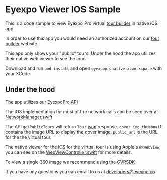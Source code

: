 # Eyexpo Viewer IOS Sample

This is a code sample to view Eyexpo Pro virtual [tour builder](https://stage.eyexpo.com/) in native iOS app.

In order to use this app you would need an authorized account on our [tour builder](https://stage.eyexpo.com/) website.

This app only shows your "public" tours. Under the hood the app utilizes their native web viewer to see the tour.

Download and run `pod install` and open `eyexpopronative.xcworkspace` with your XCode.


## Under the hood

The app utilizes our EyexpoPro [API](https://stage.eyexpo.com/api/documentation)

The iOS implementation for most of the network calls can be seen over at [NetworkManager.swift](https://github.com/eyexpo/EyexpoViewerIOSSample/blob/master/eyexpopronative/NetworkManager.swift)

The API `getPublicTours` will return `Tour` [json](https://github.com/eyexpo/EyexpoViewerIOSSample/blob/master/eyexpopronative/Model/Tour.swift) response.
`cover_img_thumbnail` contains the image URL to display the cover image.
`public_url` is the URL for the the virtual tour.

The native viewer for the iOS for the virtual tour is using Apple's `WKWebView`, you can see on the [WebViewController.swift](https://github.com/eyexpo/EyexpoViewerIOSSample/blob/master/eyexpopronative/WebViewController.swift) for more details.

To view a single 360 image we recommend using the [GVRSDK](https://github.com/googlevr/gvr-ios-sdk)

If you have any questions you can email to us at [developers@eyexpo.co](mailto:developers@eyexpo.co)


